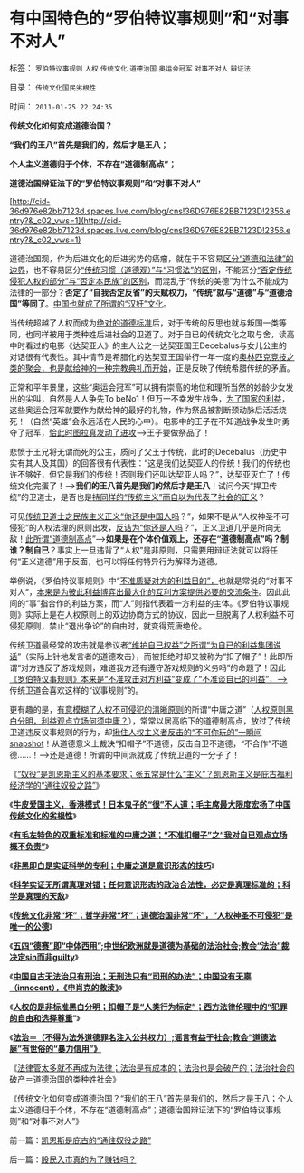 # 有中国特色的“罗伯特议事规则”和“对事不对人”

标签： `罗伯特议事规则` `人权` `传统文化` `道德治国` `奥运会冠军` `对事不对人` `辩证法` 

目录： `传统文化国民劣根性`

时间： `2011-01-25 22:24:35`

**传统文化如何变成道德治国？**

**“我们的王八”首先是我们的，然后才是王八；**

**个人主义道德归于个体，不存在“道德制高点”；**

**道德治国辩证法下的“罗伯特议事规则”和“对事不对人”**

[http://cid-36d976e82bb7123d.spaces.live.com/blog/cns!36D976E82BB7123D!2356.entry?&_c02_vws=1](http://cid-36d976e82bb7123d.spaces.live.com/blog/cns!36D976E82BB7123D!2356.entry?&_c02_vws=1)

道德治国观，作为后进文化的后进劣势的癌瘤，就在于不容易[区分“道德和法律”的边界](../../../2009/11/19/怎样讲道德？道德和法律的发展关系.md)，也不容易区分[“传统习惯（道德观）”与“习惯法”的区别](../../../2010/10/23/民主就是法治；法学研究民主.md)，不能区分[“否定传统侵犯人权的部分”与“否定本民族”的区别](../../../2010/11/11/为什么到处都宣扬“普世的价值观”.md)，而混乱于“传统的美德”为什么不能成为法律的一部分？**否定了“自我否定反省”的天赋权力，“传统”就与“道德”与“道德治国”等同了**。[中国也就成了所谓的“汉奸”文化](../../../2009/5/18/热爱中国文化的国人才会关注弥补汉语的缺陷.md)。

当传统超越了人权而成为[绝对的道德标准](http://darthvad.blog.sohu.com/112211203.html)后，对于传统的反思也就与叛国一类等同，也同样被用于类种姓后进社会的卫道了。对于自已的传统文化之取与舍，读高中时看过的电影《达契亚人》的主人公之一达契亚国王Decebalus与女儿公主的对话很有代表性。其中情节是希腊化的达契亚王国举行一年一度的[奥林匹克竞技之类的聚会，也是献给神的一种宗教典礼而开始](../../../2010/8/4/希腊罗马的拜火信仰和奥林匹克圣火.md)，正是反映了传统希腊传统的矛盾。

正常和平年景里，这些“奥运会冠军”可以拥有崇高的地位和理所当然的妙龄少女发出的尖叫，自然是人人争先To beNo1！但万一不幸发生战争，[为了国家的利益](../../../2009/7/28/不要问国家对你做了什么，要问你为国家做了什么.md)，这些奥运会冠军就要作为献给神的最好的礼物，作为祭品被割断颈动脉后活活烧死！（自然“英雄”会永远活在人民的心中）。电影中的王子在不知道战争发生时勇夺了冠军，[恰此时图拉真发动了进攻](../../../2010/8/25/图拉真发动的货币战争.md)——>王子要做祭品了！

悲愤于王兄将无谓而死的公主，质问了父王于传统，此时的Decebalus（历史中实有其人及其国）的回答很有代表性：“这是我们达契亚人的传统！我们的传统也许不够好，但它是我们的传统！否则我们还叫达契亚人吗？”，达契亚灭亡了！传统文化完蛋了！——>**我们的王八首先是我们的然后才是王八**！试问今天“捍卫传统”的卫道士，是否也是[持同样的“传统主义”而自以为代表了社会的正义](../../../2009/5/15/热爱传统文化还是仇视中国文化？.md)？

可见[传统卫道士之民族主义正义“你还是中国人吗](../../../2010/10/25/没有“私”的利益就不会有民主.md)？”，如果不是从“人权神圣不可侵犯”的人权法理的原则出发，[反诘为“你还是人吗](../../../2009/4/12/神圣的愤怒谩骂和奴性的道德.md)？”，正义卫道几乎是所向无敌！[此所谓“道德制高点](../../../2011/1/19/“不妖魔化美国的是被美国收买的”.md)”——>**如果是在个体价值观上，还存在“道德制高点”吗？制谁？制自已**？事实上一旦违背了“人权”是非原则，只需要用辩证法就可以将任何“正义道德”用于反面，也可以将任何特异行为解释为道德。

举例说，《罗伯特议事规则》中“[不准质疑对方的利益目的”，](../../../2009/8/28/对事勿对人，反特权不要专反“人”.md)也就是常说的“对事不对人”，[本来是为彼此利益博弈出最大化的互利方案提供必要的交流条件](../../../2010/2/22/无私后还能有罗伯特议事规则吗？.md)。因此此间的“事”指合作的利益方案，而“人”则指代表着一方利益的主体。《罗伯特议事规则》实际上是在人权原则上的双边协商方式的协议，因此一旦脱离了人权利益不可侵犯原则，禁止“退出争论”的自由时，就变得荒唐绝伦。

传统卫道最经常的攻击就是参议者[“维护自已权益”之所谓“为自已的利益集团说话](../../../2009/8/28/反既得利益即“反利益可得”.md)”（实际上针地发言者的道德攻击），而被拒绝时却又被称为“扣了帽子”！此即所谓“对方违反了游戏规则，难道我方还有遵守游戏规则的义务吗”的命题了！因此[《罗伯特议事规则》本来是“不准攻击对方利益”变成了“不准谈自已的利益”，——>](../../../2010/6/28/《罗伯特议事规则》道德守则吗？.md)传统卫道会喜欢这样的“议事规则”的。

更有趣的是，[有意模糊了人权不可侵犯的清晰原则](../../../2009/11/14/正义感也可以变得非常可怕.md)的所谓“中庸之道”（[人权原则黑白分明，利益观点立场何须中庸？](../../../2009/8/30/中庸文化，每一个人都认为自已是中间派.md)），常常以居高临下的道德制高点，放过了传统卫道违反议事规则的行为，却[揪住人权主义者反击的“不可你玩的”一瞬间snapshot](../../../2009/9/23/战场上没有大声疾呼的中间派.md)！从道德意义上裁决“扣帽子”不道德，反击自卫不道德，“不合作”不道德……！——>还是道德！所谓的中间派就成了传统卫道的一分子了！

《[“奴役”是凯恩斯主义的基本要求；张五常是什么“主义”？凯恩斯主义是庇古福利经济学的“通往奴役之路”](../../../2011/1/25/凯恩斯是庇古的“通往奴役之路”.md)》

《[**牛皮爱国主义，香港模式！日本鬼子的“很”不人道；毛主席最大限度宏扬了中国传统文化的劣根性**](../../../2011/1/21/香港模式和日本鬼子“人肉开采”.md)》

《[**有毛左特色的双重标准和标准的中庸之道；“不准扣帽子”之“我对自已观点立场概不负责”**](../../../2011/1/22/传统知识分子对自已观点概不负责.md)》

《[**非黑即白是实证科学的专利；中庸之道是意识形态的技巧**](../../../2011/1/22/非黑即白的科学和中庸的意识形态.md)》

《[**科学实证无所谓真理对错；任何意识形态的政治合法性，必定是真理标准的；科学是真理的天敌**](../../../2011/1/22/科学是真理的天敌,实证无所谓真理.md)》

《[**传统文化非常“坏”；哲学非常“坏”；道德治国非常“坏”，“人权神圣不可侵犯”是唯一的公德**](../../../2011/1/23/那种人最缺德？.md)》

《[**五四“德赛”即“中体西用”;中世纪欧洲就是道德为基础的法治社会;教会“法治”裁决定sin而非guilty**](../../../2011/1/23/五四愚昧精神和中世纪道德法庭.md)》

《[**中国自古无法治只有刑治；无刑法只有“司刑的办法”；中国没有无辜（innocent），《申肖克的救渎》**](../../../2011/1/23/中国自古无“无辜”和申肖克的救渎.md)》

《[**人权的是非标准黑白分明；扣帽子是“人类行为标定”；西方法律伦理中的“犯罪的自由和选择尊重**](../../../2011/1/24/人权是非标准与西方的犯罪“自由”.md)”》

《[**法治＝（不得为法外道德罪名注入公共权力）;谣言有益于社会;教会“道德法庭”有世俗的“暴力信用”》**](../../../2011/1/24/什么是法治？中世纪道德法庭公信力何来？.md)

《[法律管太多就不再成为法律；法治是有成本的；法治也是会破产的；法治社会的破产＝道德治国的类种姓社会](../../../2011/1/24/法治是有成本的；法治也是会破产的.md)》

《传统文化如何变成道德治国？“我们的王八”首先是我们的，然后才是王八；个人主义道德归于个体，不存在“道德制高点”；道德治国辩证法下的“罗伯特议事规则”和“对事不对人”》



前一篇：[凯恩斯是庇古的“通往奴役之路”](../../../2011/1/25/凯恩斯是庇古的“通往奴役之路”.md)

后一篇：[股民入市真的为了赚钱吗？](../../../2011/1/26/股民入市真的为了赚钱吗？.md)